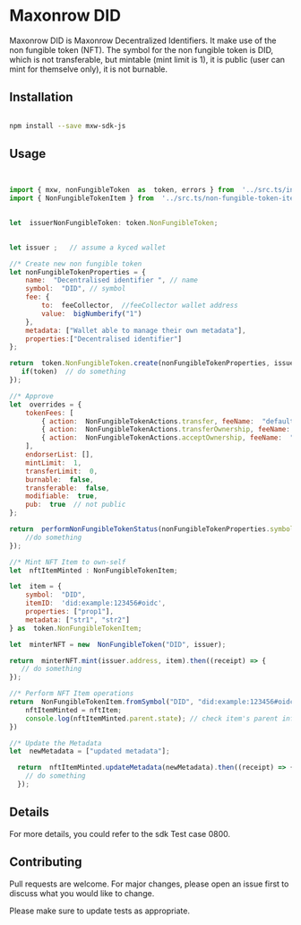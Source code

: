 # Maxonrow DID

  

Maxonrow DID is Maxonrow Decentralized Identifiers. It make use of the non fungible token (NFT). The symbol for the non fungible token is DID, which is not transferable, but mintable (mint limit is 1), it is public (user can mint for themselve only), it is not burnable.

  

## Installation

  

```bash

npm install --save mxw-sdk-js

```

  

## Usage

  

```javascript


import { mxw, nonFungibleToken  as  token, errors } from  '../src.ts/index';
import { NonFungibleTokenItem } from  '../src.ts/non-fungible-token-item';
  

let  issuerNonFungibleToken: token.NonFungibleToken;

  
let issuer ;   // assume a kyced wallet

//* Create new non fungible token
let nonFungibleTokenProperties = {
	name:  "Decentralised identifier ", // name
	symbol:  "DID", // symbol
	fee: {
		to:  feeCollector,  //feeCollector wallet address
		value:  bigNumberify("1")
	},
	metadata: ["Wallet able to manage their own metadata"],
	properties:["Decentralised identifier"]
};

return  token.NonFungibleToken.create(nonFungibleTokenProperties, issuer, defaultOverrides).then((token) => {
   if(token)  // do something
});

//* Approve 
let  overrides = {
	tokenFees: [
		{ action:  NonFungibleTokenActions.transfer, feeName:  "default" },
		{ action:  NonFungibleTokenActions.transferOwnership, feeName:  "default" },
		{ action:  NonFungibleTokenActions.acceptOwnership, feeName:  "default" }
	],
	endorserList: [],
	mintLimit:  1,
	transferLimit:  0,
	burnable:  false,
	transferable:  false,
	modifiable:  true,
	pub:  true  // not public
};

return  performNonFungibleTokenStatus(nonFungibleTokenProperties.symbol,token.NonFungibleToken.approveNonFungibleToken, overrides).then((receipt) => {
	//do something
});

//* Mint NFT Item to own-self
let  nftItemMinted : NonFungibleTokenItem;

let  item = {
	symbol:  "DID",
	itemID:  'did:example:123456#oidc',
	properties: ["prop1"],
	metadata: ["str1", "str2"]
} as  token.NonFungibleTokenItem;

let  minterNFT = new  NonFungibleToken("DID", issuer);

return  minterNFT.mint(issuer.address, item).then((receipt) => {
   // do something
});

//* Perform NFT Item operations
return  NonFungibleTokenItem.fromSymbol("DID", "did:example:123456#oidc", issuer).then((nftItem) => {
	nftItemMinted = nftItem;
	console.log(nftItemMinted.parent.state); // check item's parent information
})

//* Update the Metadata
let  newMetadata = ["updated metadata"];

  return  nftItemMinted.updateMetadata(newMetadata).then((receipt) => {
	// do something
  });

```

  

## Details

For more details, you could refer to the sdk Test case 0800.

  

## Contributing

Pull requests are welcome. For major changes, please open an issue first to discuss what you would like to change.

  

Please make sure to update tests as appropriate.
